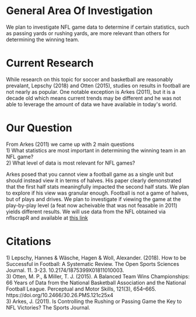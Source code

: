 <h1>General Area Of Investigation</h1>
We plan to investigate NFL game data to determine if certain statistics, such as passing yards or rushing yards, are more relevant than others for determining the winning team.

<h1>Current Research</h1>
While research on this topic for soccer and basketball are reasonably prevalant, Lepschy (2018) and Otten (2015), studies on results in football are not nearly as popular.
One notable exception is Arkes (2011), but it is a decade old which means current trends may be different and 
he was not able to leverage the amount of data we have available in today's world. 

<h1>Our Question</h1>
From Arkes (2011) we came up with 2 main questions</br>
1) What statistics are most important in determining the winning team in an NFL game?</br>
2) What level of data is most relevant for NFL games?

Arkes posed that you cannot view a football game as a single unit but should instead view it in terms of halves. His paper clearly demonstrated that the first half stats meaningfully
impacted the second half stats. We plan to explore if his view was granular enough. Football is not a game of halves, but of plays and drives. We plan to investigate if 
viewing the game at the play-by-play level (a feat now acheivable that was not feasable in 2011) yields different results. We will use data from the NFL obtained via nflscrapR
and available at [this link](https://www.kaggle.com/maxhorowitz/nflplaybyplay2009to2016)

<h1>Citations</h1>
1) Lepschy, Hannes & Wäsche, Hagen & Woll, Alexander. (2018). How to be Successful in Football: A Systematic Review. 
  The Open Sports Sciences Journal. 11. 3-23. 10.2174/1875399X01811010003. </br>
3) Otten, M. P., & Miller, T. J. (2015). A Balanced Team Wins Championships: 66 Years of Data from the National Basketball Association and the National Football League. 
 Perceptual and Motor Skills, 121(3), 654–665. https://doi.org/10.2466/30.26.PMS.121c25x4</br>
3) Arkes, J. (2011). Is Controlling the Rushing or Passing Game the Key to NFL Victories? The Sports Journal. 
